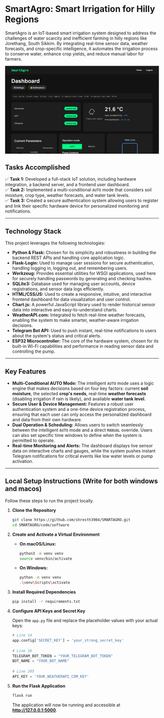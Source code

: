 # SmartAgro: Smart Irrigation for Hilly Regions

SmartAgro is an IoT-based smart irrigation system designed to address the challenges of water scarcity and inefficient farming in hilly regions like Jorethang, South Sikkim. By integrating real-time sensor data, weather forecasts, and crop-specific intelligence, it automates the irrigation process to conserve water, enhance crop yields, and reduce manual labor for farmers.

![Dashboard](./dashboard.png)

## Tasks Accomplished

✅ **Task 1:** Developed a full-stack IoT solution, including hardware integration, a backend server, and a frontend user dashboard.<br>
✅ **Task 2:** Implemented a multi-conditional `AUTO` mode that considers soil moisture, crop type, weather forecasts, and water tank levels.<br>
✅ **Task 3:** Created a secure authentication system allowing users to register and link their specific hardware device for personalized monitoring and notifications.<br>

***

## Technology Stack

This project leverages the following technologies:

* **Python & Flask:** Chosen for its simplicity and robustness in building the backend REST APIs and handling core application logic.
* **Flask-Login:** Used to manage user sessions for secure authentication, handling logging in, logging out, and remembering users.
* **Werkzeug:** Provides essential utilities for WSGI applications, used here for securely handling passwords by generating and checking hashes.
* **SQLite3:** Database used for managing user accounts, device registrations, and sensor data logs efficiently.
* **HTML/CSS/JS:** Used to create a responsive, intuitive, and interactive frontend dashboard for data visualization and user control.
* **Chart.js:** A powerful JavaScript library used to render historical sensor data into interactive and easy-to-understand charts.
* **WeatherAPI.com:** Integrated to fetch real-time weather forecasts, enabling the system to make smarter, weather-aware irrigation decisions.
* **Telegram Bot API:** Used to push instant, real-time notifications to users about the system's status and critical alerts.
* **ESP32 Microcontroller:** The core of the hardware system, chosen for its built-in Wi-Fi capabilities and performance in reading sensor data and controlling the pump.

***

## Key Features

* **Multi-Conditional AUTO Mode:** The intelligent `AUTO` mode uses a logic engine that makes decisions based on four key factors: current **soil moisture**, the selected **crop's needs**, real-time **weather forecasts** (disabling irrigation if rain is likely), and available **water tank level**.
* **Secure User & Device Management:** Features a robust user authentication system and a one-time device registration process, ensuring that each user can only access the personalized dashboard and data from their own hardware.
* **Dual Operation & Scheduling:** Allows users to switch seamlessly between the intelligent `AUTO` mode and a direct `MANUAL` override. Users can also set specific time windows to define when the system is permitted to operate.
* **Real-time Monitoring and Alerts:** The dashboard displays live sensor data on interactive charts and gauges, while the system pushes instant Telegram notifications for critical events like low water levels or pump activation.

***

## Local Setup Instructions (Write for both windows and macos)

Follow these steps to run the project locally.

1.  **Clone the Repository**
    ```bash
    git clone https://github.com/shresth3904/SMARTAGRO.git
    cd SMARTAGRO/code/software
    ```

2.  **Create and Activate a Virtual Environment**
    * **On macOS/Linux:**
        ```bash
        python3 -m venv venv
        source venv/bin/activate
        ```
    * **On Windows:**
        ```bash
        python -m venv venv
        .\venv\Scripts\activate
        ```

3.  **Install Required Dependencies**
    ```bash
    pip install -r requirements.txt
    ```

4.  **Configure API Keys and Secret Key**

    Open the `app.py` file and replace the placeholder values with your actual keys:

    ```python
    # Line 14
    app.config['SECRET_KEY'] = 'your_strong_secret_key'

    # Line 16
    TELEGRAM_BOT_TOKEN = "YOUR_TELEGRAM_BOT_TOKEN"
    BOT_NAME = "YOUR_BOT_NAME"

    # Line 205
    API_KEY = 'YOUR_WEATHERAPI_COM_KEY'
    ```

5.  **Run the Flask Application**
    ```bash
    flask run
    ```
    The application will now be running and accessible at **http://127.0.0.1:5000**.
